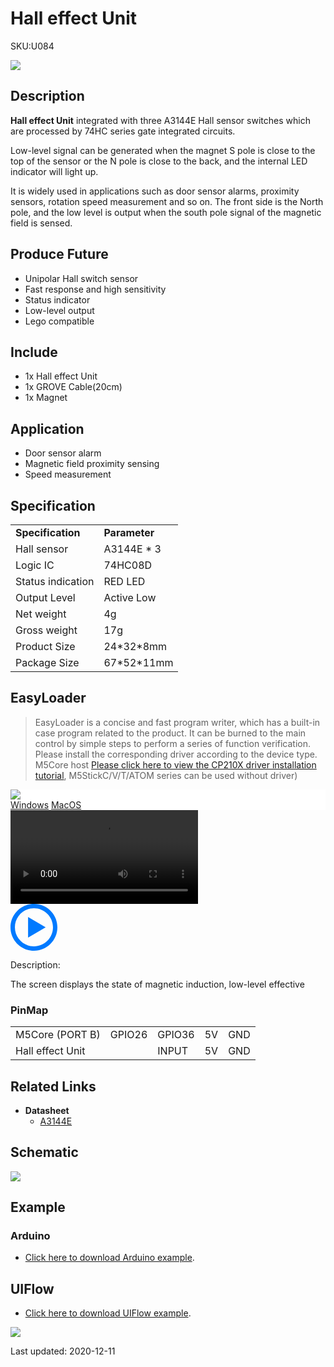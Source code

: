 # Hall effect Unit

<el-tag effect="plain">SKU:U084</el-tag>

<div class="product_pic"><img src="assets/img/product_pics/unit/hall/hall_unit.webp"></div>

## Description

**Hall effect Unit** integrated with three A3144E Hall sensor switches which are processed by 74HC series gate integrated circuits.

Low-level signal can be generated when the magnet S pole is close to the top of the sensor or the N pole is close to the back, and the internal LED indicator will light up.

It is widely used in applications such as door sensor alarms, proximity sensors, rotation speed measurement and so on. The front side is the North pole, and the low level is output when the south pole signal of the magnetic field is sensed.

## Produce Future

- Unipolar Hall switch sensor
- Fast response and high sensitivity
- Status indicator
- Low-level output
- Lego compatible

## Include

- 1x Hall effect Unit
- 1x GROVE Cable(20cm)
- 1x Magnet

## Application

-  Door sensor alarm
-  Magnetic field proximity sensing
-  Speed measurement

## Specification

<table>
    <tr style="font-weight:bold">
        <td>Specification</td>
        <td>Parameter</td>
    </tr>
    <tr>
        <td>Hall sensor</td>
        <td>A3144E * 3</td>
    </tr>
    <tr>
        <td>Logic IC</td>
        <td>74HC08D</td>
    </tr>
    <tr>
        <td>Status indication</td>
        <td> RED LED</td>
    </tr>
    <tr>
        <td>Output Level</td>
        <td>Active Low</td>
    </tr>
    <tr>
      <td>Net weight</td>
      <td>4g</td>
   </tr>
      <tr>
      <td>Gross weight</td>
      <td>17g</td>
   </tr>
   <tr>
      <td>Product Size</td>
      <td>24*32*8mm</td>
   </tr>
   <tr>
      <td>Package Size</td>
      <td>67*52*11mm</td>
   </tr>
</table>

## EasyLoader

>EasyLoader is a concise and fast program writer, which has a built-in case program related to the product. It can be burned to the main control by simple steps to perform a series of function verification. Please install the corresponding driver according to the device type. M5Core host [Please click here to view the CP210X driver installation tutorial](en/arduino/arduino_development), M5StickC/V/T/ATOM series can be used without driver)

<div class="easyloader-box">
    <div style="background-color:white;">
        <div><img src="https://m5stack.oss-cn-shenzhen.aliyuncs.com/image/easyloader_intro.webp"></div>
        <div class="easyloader-btn">
            <a href="https://m5stack.oss-cn-shenzhen.aliyuncs.com/EasyLoader/Windows/UNIT/For%20M5Core/EasyLoader_HALL_UNIT_With_M5Core.exe">Windows</a>
            <a href="https://m5stack.oss-cn-shenzhen.aliyuncs.com/EasyLoader/MacOS/UNIT/EasyLoader_HALL_UNIT_With_M5Core.dmg">MacOS</a>
        </div>
    </div>
    <div>
        <video id="example_video" controls>
            <source src="https://m5stack.oss-cn-shenzhen.aliyuncs.com/video/Product_example_video/Unit/HALL_Unit.mp4" type="video/mp4">
        </video>
        <div class="easyloader-mask">
        <a>
            <svg id="play-btn" t="1583228776634" class="icon" viewBox="0 0 1024 1024" version="1.1" xmlns="http://www.w3.org/2000/svg" p-id="4152" width="75" height="75"><path d="M512 0C229.216 0 0 229.216 0 512s229.216 512 512 512 512-229.216 512-512S794.784 0 512 0z m0 928C282.24 928 96 741.76 96 512S282.24 96 512 96s416 186.24 416 416-186.24 416-416 416zM384 288l384 224-384 224z" p-id="4153" fill="#007aff"></path></svg></a>
            <p>Description:</p>
            <p>The screen displays the state of magnetic induction, low-level effective</p>
        </div>
    </div>
</div>

### PinMap

<table>
 <tr><td>M5Core (PORT B)</td><td>GPIO26</td><td>GPIO36</td><td>5V</td><td>GND</td></tr>
 <tr><td>Hall effect Unit</td><td> </td><td>INPUT</td><td>5V</td><td>GND</td></tr>
</table>

## Related Links

- **Datasheet**
    - [A3144E](https://m5stack.oss-cn-shenzhen.aliyuncs.com/resource/docs/datasheet/unit/3141Thru3144E_HALL.PDF)

## Schematic

<img src= "assets/img/product_pics/unit/hall/hall_unit_sch.webp">

## Example

### Arduino

- [Click here to download Arduino example](https://github.com/m5stack/M5-ProductExampleCodes/tree/master/Unit/HALL/HALL).

## UIFlow

- [Click here to download UIFlow example](https://github.com/m5stack/M5-ProductExampleCodes/tree/master/Unit/HALL/UIFlow).

<img src= "assets/img/product_pics/unit/hall/hall_unit_uiflow.webp">

<el-divider content-position="right">Last updated: 2020-12-11</el-divider>

<script>

   var purchase_link = 'https://m5stack.com/collections/m5-unit/products/hall-effect-unit-a3144e';


   anchor_search(purchase_link);
   scrollFunc();

</script>
